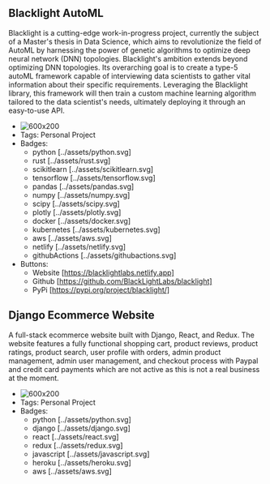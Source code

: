 ## Blacklight AutoML
Blacklight is a cutting-edge work-in-progress project, currently the subject of a Master's thesis in Data Science, which aims to revolutionize the field of AutoML by harnessing the power of genetic algorithms to optimize deep neural network (DNN) topologies. Blacklight's ambition extends beyond optimizing DNN topologies. Its overarching goal is to create a type-5 autoML framework capable of interviewing data scientists to gather vital information about their specific requirements. Leveraging the Blacklight library, this framework will then train a custom machine learning algorithm tailored to the data scientist's needs, ultimately deploying it through an easy-to-use API.
- ![600x200](https://blacklightlabs.netlify.app)
- Tags: Personal Project
- Badges:
  - python [../assets/python.svg]
  - rust [../assets/rust.svg]
  - scikitlearn [../assets/scikitlearn.svg]
  - tensorflow [../assets/tensorflow.svg]
  - pandas [../assets/pandas.svg]
  - numpy [../assets/numpy.svg]
  - scipy [../assets/scipy.svg]
  - plotly [../assets/plotly.svg]
  - docker [../assets/docker.svg]
  - kubernetes [../assets/kubernetes.svg]
  - aws [../assets/aws.svg]
  - netlify [../assets/netlify.svg]
  - githubActions [../assets/githubactions.svg]
- Buttons:
  - Website [https://blacklightlabs.netlify.app]
  - Github [https://github.com/BlackLightLabs/blacklight]
  - PyPi [https://pypi.org/project/blacklight/]

## Django Ecommerce Website
A full-stack ecommerce website built with Django, React, and Redux. The website features a fully functional shopping cart, product reviews, product ratings, product search, user profile with orders, admin product management, admin user management, and checkout process with Paypal and credit card payments which are not active as this is not a real business at the moment.
- ![600x200](https://django-ecommerce-website.herokuapp.com/#/)
- Tags: Personal Project
- Badges: 
  - python [../assets/python.svg]
  - django [../assets/django.svg]
  - react [../assets/react.svg]
  - redux [../assets/redux.svg]
  - javascript [../assets/javascript.svg]
  - heroku [../assets/heroku.svg]
  - aws [../assets/aws.svg]
